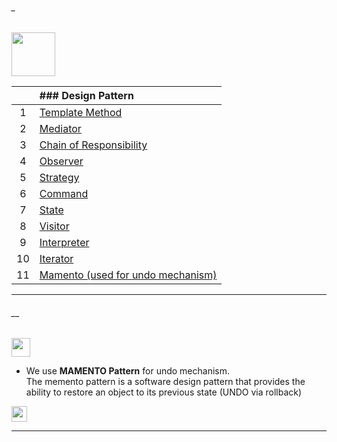 ###### _

<img src="https://img.shields.io/badge/-Behavioural Patterns%20-blue" height=70px>


|     | ### Design Pattern             |
|:---:|:------------------------------| 
|  1  |[Template Method]()   |
|  2  |[Mediator]()   | 
|  3  |[Chain of Responsibility]()   | 
|  4  |[Observer]()   | 
|  5  |[Strategy]()   | 
|  6  |[Command]()   | 
|  7  |[State]()   | 
|  8  |[Visitor]()   | 
|  9  |[Interpreter]()   | 
|  10  |[Iterator]()   | 
|  11  |[Mamento (used for undo mechanism)](https://github.com/sshalem/JAVA/tree/master/_8_Design_Patterns/Behavioural/Mamento)   | 

------------------------------------------------------------------------------------------------------------------------------------
###### __

<img src="https://img.shields.io/badge/-MAMENTO Pattern%20-blue" height=30px> 

* We use **MAMENTO Pattern** for undo mechanism. </br>
 The memento pattern is a software design pattern that provides the ability to restore an object to its previous state (UNDO via rollback)



[<img src="https://img.shields.io/badge/-Back to top%20-brown" height=25px>](#_)



------------------------------------------------------------------------------------------------------------------------------------

